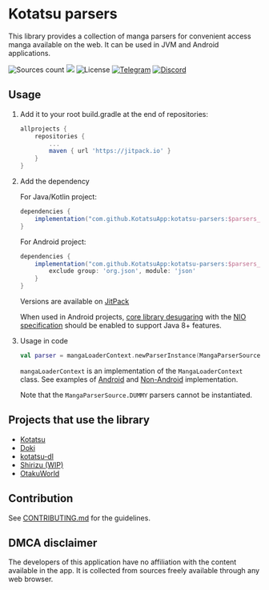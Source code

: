 # Kotatsu parsers

This library provides a collection of manga parsers for convenient access manga available on the web. It can be used in
JVM and Android applications.

![Sources count](https://img.shields.io/badge/dynamic/yaml?url=https%3A%2F%2Fraw.githubusercontent.com%2FKotatsuApp%2Fkotatsu-parsers%2Frefs%2Fheads%2Fmaster%2F.github%2Fsummary.yaml&query=total&label=manga%20sources&color=%23E9321C) [![](https://jitpack.io/v/KotatsuApp/kotatsu-parsers.svg)](https://jitpack.io/#KotatsuApp/kotatsu-parsers) ![License](https://img.shields.io/github/license/KotatsuApp/Kotatsu) [![Telegram](https://img.shields.io/badge/chat-telegram-60ACFF)](https://t.me/kotatsuapp) [![Discord](https://img.shields.io/discord/898363402467045416?color=5865f2&label=discord)](https://discord.gg/NNJ5RgVBC5)

## Usage

1. Add it to your root build.gradle at the end of repositories:

   ```groovy
   allprojects {
	   repositories {
		   ...
		   maven { url 'https://jitpack.io' }
	   }
   }
   ```

2. Add the dependency

   For Java/Kotlin project:
    ```groovy
    dependencies {
        implementation("com.github.KotatsuApp:kotatsu-parsers:$parsers_version")
    }
    ```

   For Android project:
    ```groovy
    dependencies {
        implementation("com.github.KotatsuApp:kotatsu-parsers:$parsers_version") {
            exclude group: 'org.json', module: 'json'
        }
    }
    ```

   Versions are available on [JitPack](https://jitpack.io/#KotatsuApp/kotatsu-parsers)

   When used in Android
   projects, [core library desugaring](https://developer.android.com/studio/write/java8-support#library-desugaring) with
   the [NIO specification](https://developer.android.com/studio/write/java11-nio-support-table) should be enabled to
   support Java 8+ features.


3. Usage in code

   ```kotlin
   val parser = mangaLoaderContext.newParserInstance(MangaParserSource.MANGADEX)
   ```

   `mangaLoaderContext` is an implementation of the `MangaLoaderContext` class.
   See examples
   of [Android](https://github.com/KotatsuApp/Kotatsu/blob/devel/app/src/main/kotlin/org/koitharu/kotatsu/core/parser/MangaLoaderContextImpl.kt)
   and [Non-Android](https://github.com/KotatsuApp/kotatsu-dl/blob/master/src/jvmMain/kotlin/org/koitharu/kotatsu_dl/logic/MangaLoaderContextImpl.kt)
   implementation.

   Note that the `MangaParserSource.DUMMY` parsers cannot be instantiated.

## Projects that use the library

- [Kotatsu](https://github.com/KotatsuApp/Kotatsu)
- [Doki](https://github.com/DokiTeam/Doki)
- [kotatsu-dl](https://github.com/KotatsuApp/kotatsu-dl)
- [Shirizu (WIP)](https://github.com/ztimms73/shirizu)
- [OtakuWorld](https://github.com/jakepurple13/OtakuWorld)

## Contribution

See [CONTRIBUTING.md](./CONTRIBUTING.md) for the guidelines.

## DMCA disclaimer

The developers of this application have no affiliation with the content available in the app. It is collected from
sources freely available through any web browser.
